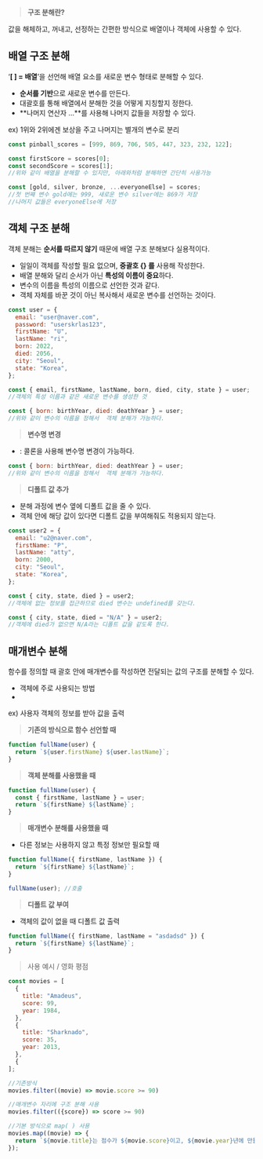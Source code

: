 > **구조 분해란?**

값을 해체하고, 꺼내고, 선정하는 간편한 방식으로 배열이나 객체에 사용할 수 있다.

## 배열 구조 분해

‘**[ ] = 배열**’을 선언해 배열 요소를 새로운 변수 형태로 분해할 수 있다.

- **순서를 기반**으로 새로운 변수를 만든다.
- 대괄호를 통해 배열에서 분해한 것을 어떻게 지칭할지 정한다.
- **나머지 연산자 …**를 사용해 나머지 값들을 저장할 수 있다.

ex) 1위와 2위에겐 보상을 주고 나머지는 별개의 변수로 분리

```jsx
const pinball_scores = [999, 869, 706, 505, 447, 323, 232, 122];

const firstScore = scores[0];
const secondScore = scores[1];
//위와 같이 배열을 분해할 수 있지만, 아래와처럼 분해하면 간단히 사용가능

const [gold, silver, bronze, ...everyoneElse] = scores;
//첫 번째 변수 gold에는 999, 새로운 변수 silver에는 869가 저장
//나머지 값들은 everyoneElse에 저장
```

## 객체 구조 분해

객체 분해는 **순서를 따르지 않기** 때문에 배열 구조 분해보다 실용적이다.

- 일일이 객체를 작성할 필요 없으며, **중괄호 {} 를** 사용해 작성한다.
- 배열 분해와 달리 순서가 아닌 **특성의 이름이 중요**하다.
- 변수의 이름을 특성의 이름으로 선언한 것과 같다.
- 객체 자체를 바꾼 것이 아닌 복사해서 새로운 변수를 선언하는 것이다.

```jsx
const user = {
  email: "user@naver.com",
  password: "userskrlas123",
  firstName: "U",
  lastName: "ri",
  born: 2022,
  died: 2056,
  city: "Seoul",
  state: "Korea",
};

const { email, firstName, lastName, born, died, city, state } = user;
//객체의 특성 이름과 같은 새로운 변수를 생성한 것

const { born: birthYear, died: deathYear } = user;
//위와 같이 변수의 이름을 정해서  객체 분해가 가능하다.
```

> **변수명 변경**

- : 콜론을 사용해 변수명 변경이 가능하다.

```jsx
const { born: birthYear, died: deathYear } = user;
//위와 같이 변수의 이름을 정해서  객체 분해가 가능하다.
```

> **디폴트 값 추가**

- 분해 과정에 변수 옆에 디폴트 값을 줄 수 있다.
- 객체 안에 해당 값이 있다면 디폴트 값을 부여해줘도 적용되지 않는다.

```jsx
const user2 = {
  email: "u2@naver.com",
  firstName: "P",
  lastName: "atty",
  born: 2000,
  city: "Seoul",
  state: "Korea",
};

const { city, state, died } = user2;
//객체에 없는 정보를 접근하므로 died 변수는 undefined를 갖는다.

const { city, state, died = "N/A" } = user2;
//객체에 died가 없으면 N/A라는 디폴트 값을 같도록 한다.
```

## 매개변수 분해

함수를 정의할 때 괄호 안에 매개변수를 작성하면 전달되는 값의 구조를 분해할 수 있다.

- 객체에 주로 사용되는 방법
-

ex) 사용자 객체의 정보를 받아 값을 출력

> **기존의 방식으로 함수 선언할 때**

```jsx
function fullName(user) {
  return `${user.firstName} ${user.lastName}`;
}
```

> **객체 분해를 사용했을 때**

```jsx
function fullName(user) {
  const { firstName, lastName } = user;
  return `${firstName} ${lastName}`;
}
```

> **매개변수 분해를 사용했을 때**

- 다른 정보는 사용하지 않고 특정 정보만 필요할 때

```jsx
function fullName({ firstName, lastName }) {
  return `${firstName} ${lastName}`;
}

fullName(user); //호출
```

> **디폴트 값 부여**

- 객체의 값이 없을 때 디폴트 값 출력

```jsx
function fullName({ firstName, lastName = "asdadsd" }) {
  return `${firstName} ${lastName}`;
}
```

> 사용 예시 / 영화 평점

```jsx
const movies = [
  {
    title: "Amadeus",
    score: 99,
    year: 1984,
  },
  {
    title: "Sharknado",
    score: 35,
    year: 2013,
  },
  {
];

//기존방식
movies.filter((movie) => movie.score >= 90)

//매개변수 자리에 구조 분해 사용
movies.filter(({score}) => score >= 90)

//기본 방식으로 map( ) 사용
movies.map((movie) => {
  return `${movie.title}는 점수가 ${movie.score}이고, ${movie.year}년에 만들어졌습니다.`;
});

```
